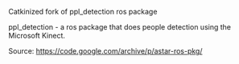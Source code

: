 Catkinized fork of ppl_detection ros package

ppl_detection - a ros package that does people detection using the Microsoft Kinect.

Source: https://code.google.com/archive/p/astar-ros-pkg/
